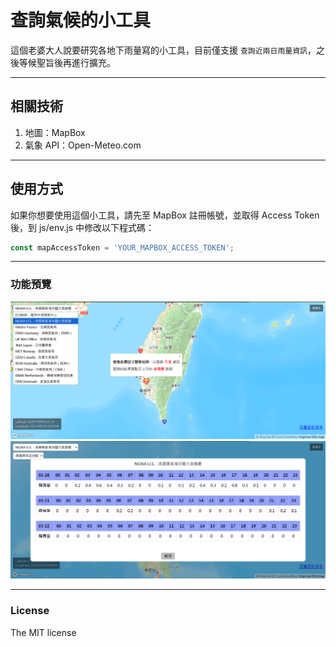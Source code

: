 # 查詢氣候的小工具 
這個老婆大人說要研究各地下雨量寫的小工具，目前僅支援 `查詢近兩日雨量資訊`，之後等候聖旨後再進行擴充。

---
## 相關技術
1. 地圖：MapBox
2. 氣象 API：Open-Meteo.com

---
## 使用方式
如果你想要使用這個小工具，請先至 MapBox 註冊帳號，並取得 Access Token 後，到 js/env.js 中修改以下程式碼：
``` js
const mapAccessToken = 'YOUR_MAPBOX_ACCESS_TOKEN';
```

---
### 功能預覽
![功能主頁](img/demo1.png?raw=true)
![雨量資訊](img/demo2.png?raw=true)


---
### License
The MIT license